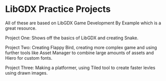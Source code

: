 # LibGDX Practice Projects #

All of these are based on LibGDX Game Development By Example which is a great resource.

Project One: Shows off the basics of LibGDX and creating Snake. 

Project Two: Creating Flappy Bird, creating more complex game and using further tools like Asset Manager to combine large amounts of assets and Hiero for custom fonts.

Project Three: Making a platformer, using Tiled tool to create faster levles using drawn images. 




